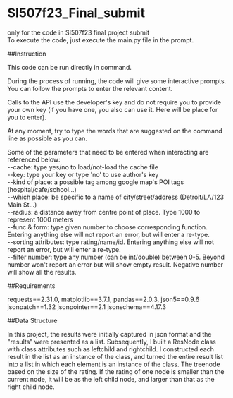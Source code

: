 # SI507f23_Final_submit
only for the code in SI507f23 final project submit<br>
To execute the code, just execute the main.py file in the prompt.<br>

##Instruction

This code can be run directly in command. 

During the process of running, the code will give some interactive prompts. You can follow the prompts to enter the relevant content.

Calls to the API use the developer's key and do not require you to provide your own key (if you have one, you also can use it. Here will be place for you to enter).

At any moment, try to type the words that are suggested on the command line as possible as you can.

Some of the parameters that need to be entered when interacting are referenced below:<br>
--cache: type yes/no to load/not-load the cache file <br>
--key: type your key or type 'no' to use author's key <br>
--kind of place: a possible tag among google map's POI tags (hospital/cafe/school...) <br>
--which place: be specific to a name of city/street/address (Detroit/LA/123 Main St...) <br>
--radius: a distance away from centre point of place. Type 1000 to represent 1000 meters <br>
--func & form: type given number to choose corresponding function. Entering anything else will not report an error, but will enter a re-type. <br>
--sorting attributes: type rating/name/id. Entering anything else will not report an error, but will enter a re-type. <br>
--filter number: type any number (can be int/double) between 0-5. Beyond number won't report an error but will show empty result. Negative number will show all the results. <br>


##Requirements

requests==2.31.0, 
matplotlib==3.7.1, 
pandas==2.0.3, 
json5==0.9.6
jsonpatch==1.32
jsonpointer==2.1
jsonschema==4.17.3


##Data Structure

In this project, the results were initially captured in json format and the "results" were presented as a list. 
Subsequently, I built a ResNode class with class attributes such as leftchild and rightchild. I constructed each result in the list as an instance of the class, and turned the entire result list into a list in which each element is an instance of the class. The treenode based on the size of the rating. If the rating of one node is smaller than the current node, it will be as the left child node, and larger than that as the right child node.

